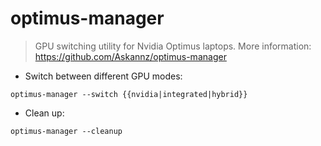 # optimus-manager

> GPU switching utility for Nvidia Optimus laptops.
> More information: <https://github.com/Askannz/optimus-manager>

- Switch between different GPU modes:

`optimus-manager --switch {{nvidia|integrated|hybrid}}`

- Clean up:

`optimus-manager --cleanup`
